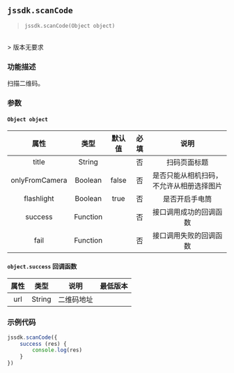 
## `jssdk.scanCode`

> `jssdk.scanCode(Object object)`
<br/>
> 版本无要求

### 功能描述

扫描二维码。

### 参数

#### `Object object`

| 属性 | 类型 | 默认值 | 必填 | 说明 |
| :--: | :--: | :--: | :--: | :--: |
| title | String |  | 否 | 扫码页面标题 |
| onlyFromCamera | Boolean | false  | 否 | 是否只能从相机扫码，不允许从相册选择图片 |
| flashlight | Boolean | true  | 否 | 是否开启手电筒 |
| success | Function |  | 否 | 接口调用成功的回调函数 |
| fail | Function |  | 否 | 接口调用失败的回调函数 |

#### `object.success` 回调函数

| 属性 | 类型 | 说明 | 最低版本 |
| :--: | :--: | :--: | :--: |
| url | String | 二维码地址 |  |

### 示例代码

```js
jssdk.scanCode({
    success (res) {
        console.log(res)
    }
})
```
